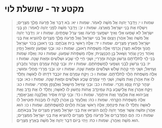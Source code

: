 # מקטע זר - שושלת לוי

> שמות ו י: וַיְדַבֵּר יְהוָה אֶל מֹשֶׁה לֵּאמֹר.
> שמות ו יא: בֹּא דַבֵּר אֶל פַּרְעֹה מֶלֶךְ מִצְרָיִם; וִישַׁלַּח אֶת בְּנֵי יִשְׂרָאֵל מֵאַרְצוֹ.
> שמות ו יב: וַיְדַבֵּר מֹשֶׁה לִפְנֵי יְהוָה לֵאמֹר:  הֵן בְּנֵי יִשְׂרָאֵל לֹא שָׁמְעוּ אֵלַי וְאֵיךְ יִשְׁמָעֵנִי פַרְעֹה וַאֲנִי עֲרַל שְׂפָתָיִם.
> שמות ו יג: וַיְדַבֵּר יְהוָה אֶל מֹשֶׁה וְאֶל אַהֲרֹן וַיְצַוֵּם אֶל בְּנֵי יִשְׂרָאֵל וְאֶל פַּרְעֹה מֶלֶךְ מִצְרָיִם לְהוֹצִיא אֶת בְּנֵי יִשְׂרָאֵל מֵאֶרֶץ מִצְרָיִם.
> שמות ו יד: אֵלֶּה רָאשֵׁי בֵית אֲבֹתָם:  בְּנֵי רְאוּבֵן בְּכֹר יִשְׂרָאֵל חֲנוֹךְ וּפַלּוּא חֶצְרֹן וְכַרְמִי אֵלֶּה מִשְׁפְּחֹת רְאוּבֵן.
> שמות ו טו: וּבְנֵי שִׁמְעוֹן יְמוּאֵל וְיָמִין וְאֹהַד וְיָכִין וְצֹחַר וְשָׁאוּל בֶּן הַכְּנַעֲנִית; אֵלֶּה מִשְׁפְּחֹת שִׁמְעוֹן.
> שמות ו טז: וְאֵלֶּה שְׁמוֹת בְּנֵי לֵוִי לְתֹלְדֹתָם גֵּרְשׁוֹן וּקְהָת וּמְרָרִי; וּשְׁנֵי חַיֵּי לֵוִי שֶׁבַע וּשְׁלֹשִׁים וּמְאַת שָׁנָה.
> שמות ו יז: בְּנֵי גֵרְשׁוֹן לִבְנִי וְשִׁמְעִי לְמִשְׁפְּחֹתָם.
> שמות ו יח: וּבְנֵי קְהָת עַמְרָם וְיִצְהָר וְחֶבְרוֹן וְעֻזִּיאֵל; וּשְׁנֵי חַיֵּי קְהָת שָׁלֹשׁ וּשְׁלֹשִׁים וּמְאַת שָׁנָה.
> שמות ו יט: וּבְנֵי מְרָרִי מַחְלִי וּמוּשִׁי; אֵלֶּה מִשְׁפְּחֹת הַלֵּוִי לְתֹלְדֹתָם.
> שמות ו כ: וַיִּקַּח עַמְרָם אֶת יוֹכֶבֶד דֹּדָתוֹ לוֹ לְאִשָּׁה וַתֵּלֶד לוֹ אֶת אַהֲרֹן וְאֶת מֹשֶׁה; וּשְׁנֵי חַיֵּי עַמְרָם שֶׁבַע וּשְׁלֹשִׁים וּמְאַת שָׁנָה.
> שמות ו כא: וּבְנֵי יִצְהָר קֹרַח וָנֶפֶג וְזִכְרִי.
> שמות ו כב: וּבְנֵי עֻזִּיאֵל מִישָׁאֵל וְאֶלְצָפָן וְסִתְרִי.
> שמות ו כג: וַיִּקַּח אַהֲרֹן אֶת אֱלִישֶׁבַע בַּת עַמִּינָדָב אֲחוֹת נַחְשׁוֹן לוֹ לְאִשָּׁה; וַתֵּלֶד לוֹ אֶת נָדָב וְאֶת אֲבִיהוּא אֶת אֶלְעָזָר וְאֶת אִיתָמָר.
> שמות ו כד: וּבְנֵי קֹרַח אַסִּיר וְאֶלְקָנָה וַאֲבִיאָסָף; אֵלֶּה מִשְׁפְּחֹת הַקָּרְחִי.
> שמות ו כה: וְאֶלְעָזָר בֶּן אַהֲרֹן לָקַח לוֹ מִבְּנוֹת פּוּטִיאֵל לוֹ לְאִשָּׁה וַתֵּלֶד לוֹ אֶת פִּינְחָס; אֵלֶּה רָאשֵׁי אֲבוֹת הַלְוִיִּם לְמִשְׁפְּחֹתָם.
> שמות ו כו: הוּא אַהֲרֹן וּמֹשֶׁה אֲשֶׁר אָמַר יְהוָה לָהֶם הוֹצִיאוּ אֶת בְּנֵי יִשְׂרָאֵל מֵאֶרֶץ מִצְרַיִם עַל צִבְאֹתָם.
> שמות ו כז: הֵם הַמְדַבְּרִים אֶל פַּרְעֹה מֶלֶךְ מִצְרַיִם לְהוֹצִיא אֶת בְּנֵי יִשְׂרָאֵל מִמִּצְרָיִם; הוּא מֹשֶׁה וְאַהֲרֹן.
> שמות ו כח: וַיְהִי בְּיוֹם דִּבֶּר יְהוָה אֶל מֹשֶׁה בְּאֶרֶץ מִצְרָיִם. 
 

